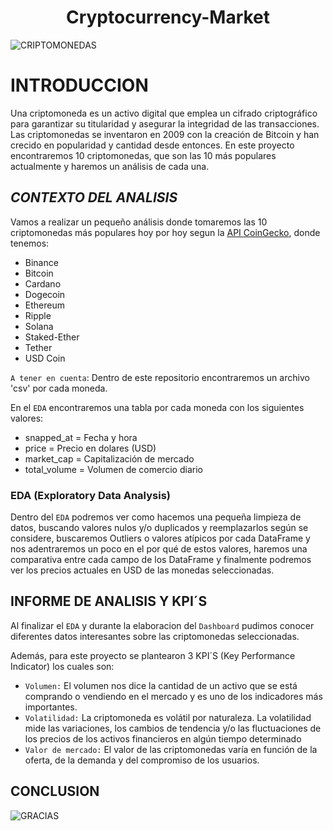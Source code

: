 <h1 align="center"> Cryptocurrency-Market </h1>

![CRIPTOMONEDAS](https://cdn.computerhoy.com/sites/navi.axelspringer.es/public/media/image/2021/11/criptomonedas-vs-acciones-diferencias-incovenientes-cual-mejor-opcion-dinero-2522591.jpg?tf=1200x)

  
# **INTRODUCCION**

Una criptomoneda es un activo digital que emplea un cifrado criptográfico para garantizar su titularidad y asegurar la integridad de las transacciones. Las criptomonedas se inventaron en 2009 con la creación de Bitcoin y han crecido en popularidad y cantidad desde entonces. 
En este proyecto encontraremos 10 criptomonedas, que son las 10 más populares actualmente y haremos un análisis de cada una.

## *CONTEXTO DEL ANALISIS*

Vamos a realizar un pequeño análisis donde tomaremos las 10 criptomonedas más populares hoy por hoy segun la [API CoinGecko](https://www.coingecko.com/es/api/documentation), donde tenemos:

- Binance
- Bitcoin
- Cardano
- Dogecoin
- Ethereum
- Ripple
- Solana
- Staked-Ether
- Tether
- USD Coin

`A tener en cuenta`: 
Dentro de este repositorio encontraremos un archivo 'csv' por cada moneda.

En el `EDA` encontraremos una tabla por cada moneda con los siguientes valores:

- snapped_at = Fecha y hora
- price = Precio en dolares (USD)
- market_cap = Capitalización de mercado
- total_volume = Volumen de comercio diario

### **EDA (Exploratory Data Analysis)**

Dentro del `EDA` podremos ver como hacemos una pequeña limpieza de datos, buscando valores nulos y/o duplicados y reemplazarlos según se considere, buscaremos Outliers o valores atípicos por cada DataFrame y nos adentraremos un poco en el por qué de estos valores, haremos una comparativa entre cada campo de los DataFrame y finalmente podremos ver los precios actuales en USD de las monedas seleccionadas.

## **INFORME DE ANALISIS Y KPI´S**

Al finalizar el `EDA` y durante la elaboracion del `Dashboard` pudimos conocer diferentes datos interesantes sobre las criptomonedas seleccionadas.

Además, para este proyecto se plantearon 3 KPI´S (Key Performance Indicator) los cuales son:

- `Volumen:` El volumen nos dice la cantidad de un activo que se está comprando o vendiendo en el mercado y es uno de los indicadores más importantes.
- `Volatilidad:` La criptomoneda es volátil por naturaleza. La volatilidad mide las variaciones, los cambios de tendencia y/o las fluctuaciones de los precios de los activos financieros en algún tiempo determinado
- `Valor de mercado:` El valor de las criptomonedas varía en función de la oferta, de la demanda y del compromiso de los usuarios.


## **CONCLUSION**






![GRACIAS](https://i.pinimg.com/originals/90/78/ea/9078ea1098fa363a445c0f38dde012d0.gif)

